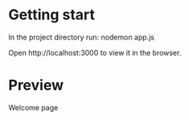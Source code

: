 # Getting start
In the project directory run: nodemon app.js

Open http://localhost:3000 to view it in the browser.

# Preview
Welcome page


